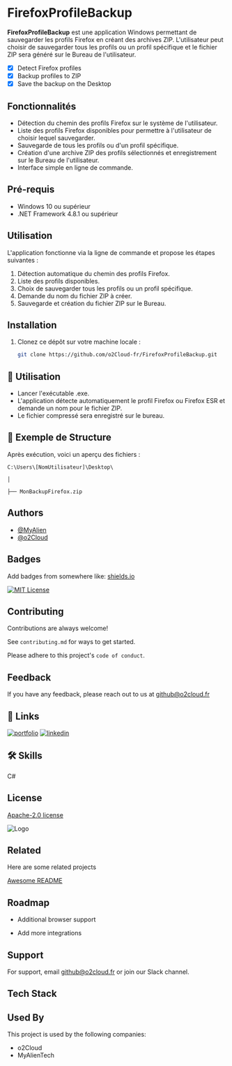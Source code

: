 # FirefoxProfileBackup

**FirefoxProfileBackup** est une application Windows permettant de sauvegarder les profils Firefox en créant des archives ZIP. L'utilisateur peut choisir de sauvegarder tous les profils ou un profil spécifique et le fichier ZIP sera généré sur le Bureau de l'utilisateur.

- [X] Detect Firefox profiles
- [X] Backup profiles to ZIP
- [X] Save the backup on the Desktop

## Fonctionnalités

- Détection du chemin des profils Firefox sur le système de l'utilisateur.
- Liste des profils Firefox disponibles pour permettre à l'utilisateur de choisir lequel sauvegarder.
- Sauvegarde de tous les profils ou d'un profil spécifique.
- Création d'une archive ZIP des profils sélectionnés et enregistrement sur le Bureau de l'utilisateur.
- Interface simple en ligne de commande.

## Pré-requis

- Windows 10 ou supérieur
- .NET Framework 4.8.1 ou supérieur

## Utilisation

L'application fonctionne via la ligne de commande et propose les étapes suivantes :

1. Détection automatique du chemin des profils Firefox.
2. Liste des profils disponibles.
3. Choix de sauvegarder tous les profils ou un profil spécifique.
4. Demande du nom du fichier ZIP à créer.
5. Sauvegarde et création du fichier ZIP sur le Bureau.

## Installation

1. Clonez ce dépôt sur votre machine locale :

   ```bash
   git clone https://github.com/o2Cloud-fr/FirefoxProfileBackup.git

## 🎯 Utilisation

-    Lancer l'exécutable .exe.
-    L'application détecte automatiquement le profil Firefox ou Firefox ESR et demande un nom pour le fichier ZIP.
-    Le fichier compressé sera enregistré sur le bureau.

## 📂 Exemple de Structure

Après exécution, voici un aperçu des fichiers :

`C:\Users\[NomUtilisateur]\Desktop\`

`│`

`├── MonBackupFirefox.zip`


## Authors

- [@MyAlien](https://www.github.com/MyAlien)
- [@o2Cloud](https://www.github.com/o2Cloud-fr )

## Badges

Add badges from somewhere like: [shields.io](https://shields.io/)

[![MIT License](https://img.shields.io/badge/License-o2Cloud-yellow.svg)]()


## Contributing

Contributions are always welcome!

See `contributing.md` for ways to get started.

Please adhere to this project's `code of conduct`.


## Feedback

If you have any feedback, please reach out to us at github@o2cloud.fr


## 🔗 Links
[![portfolio](https://img.shields.io/badge/my_portfolio-000?style=for-the-badge&logo=ko-fi&logoColor=white)](https://vcard.o2cloud.fr/)
[![linkedin](https://img.shields.io/badge/linkedin-0A66C2?style=for-the-badge&logo=linkedin&logoColor=white)](https://www.linkedin.com/in/remi-simier-2b30142a1/)


## 🛠 Skills
C#


## License

[Apache-2.0 license](https://github.com/o2Cloud-fr/FirefoxProfileBackup/blob/main/LICENSE)


![Logo](https://o2cloud.fr/logo/o2Cloud.png)


## Related

Here are some related projects

[Awesome README](https://github.com/o2Cloud-fr/FirefoxProfileBackup/blob/main/README.md)


## Roadmap

- Additional browser support

- Add more integrations


## Support

For support, email github@o2cloud.fr or join our Slack channel.


## Tech Stack

## Used By

This project is used by the following companies:

- o2Cloud
- MyAlienTech

